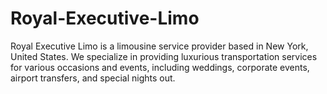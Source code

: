 # Royal-Executive-Limo
Royal Executive Limo is a limousine service provider based in New York, United States. We specialize in providing luxurious transportation services for various occasions and events, including weddings, corporate events, airport transfers, and special nights out.
